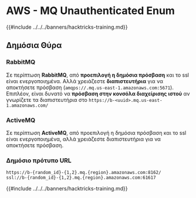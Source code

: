 # AWS - MQ Unauthenticated Enum

{{#include ../../../banners/hacktricks-training.md}}

## Δημόσια Θύρα

### **RabbitMQ**

Σε περίπτωση **RabbitMQ**, από **προεπιλογή η δημόσια πρόσβαση** και το ssl είναι ενεργοποιημένα. Αλλά χρειάζεστε **διαπιστευτήρια** για να αποκτήσετε πρόσβαση (`amqps://.mq.us-east-1.amazonaws.com:5671`​​). Επιπλέον, είναι δυνατό να **πρόσβαση στην κονσόλα διαχείρισης ιστού** αν γνωρίζετε τα διαπιστευτήρια στο `https://b-<uuid>.mq.us-east-1.amazonaws.com/`

### ActiveMQ

Σε περίπτωση **ActiveMQ**, από προεπιλογή η δημόσια πρόσβαση και το ssl είναι ενεργοποιημένα, αλλά χρειάζεστε διαπιστευτήρια για να αποκτήσετε πρόσβαση.

### Δημόσιο πρότυπο URL
```
https://b-{random_id}-{1,2}.mq.{region}.amazonaws.com:8162/
ssl://b-{random_id}-{1,2}.mq.{region}.amazonaws.com:61617
```
{{#include ../../../banners/hacktricks-training.md}}
